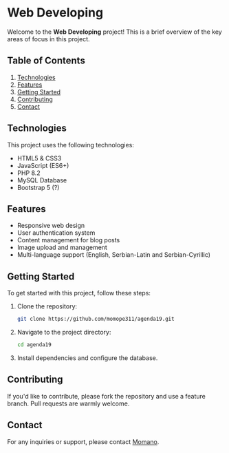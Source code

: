 # Web Developing

Welcome to the **Web Developing** project! This is a brief overview of the key areas of focus in this project.

## Table of Contents
1. [Technologies](#technologies)
2. [Features](#features)
3. [Getting Started](#getting-started)
4. [Contributing](#contributing)
5. [Contact](#contact)

## Technologies
This project uses the following technologies:
- HTML5 & CSS3
- JavaScript (ES6+)
- PHP 8.2
- MySQL Database
- Bootstrap 5 (?)

## Features
- Responsive web design
- User authentication system
- Content management for blog posts
- Image upload and management
- Multi-language support (English, Serbian-Latin and Serbian-Cyrillic)

## Getting Started
To get started with this project, follow these steps:
1. Clone the repository:
    ```bash
    git clone https://github.com/momope311/agenda19.git
    ```
2. Navigate to the project directory:
    ```bash
    cd agenda19
    ```
3. Install dependencies and configure the database.

## Contributing
If you'd like to contribute, please fork the repository and use a feature branch. Pull requests are warmly welcome.

## Contact
For any inquiries or support, please contact [Momano](mailto:momope311@gmail.com).

